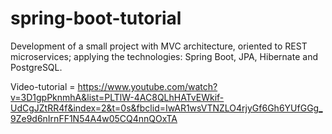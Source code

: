 # spring-boot-tutorial
 Development of a small project with MVC architecture, oriented to REST microservices; applying the technologies: Spring Boot, JPA, Hibernate and PostgreSQL.
 
 Video-tutorial = https://www.youtube.com/watch?v=3D1gpPknmhA&list=PLTlW-4AC8QLhHATvEWkif-UdCgJZtRR4f&index=2&t=0s&fbclid=IwAR1wsVTNZLO4rjyGf6Gh6YUfGGg_9Ze9d6nIrnFF1N54A4w05CQ4nnQOxTA
